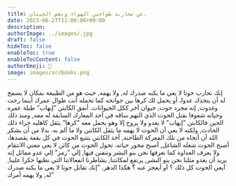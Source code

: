 ```yaml
---
title: عن محاربة طواحين الهواء وبعض الحيتان.
date: 2023-06-27T12:00:06+09:00
description: 
authorImage: ../images/.jpg
draft: false
hideToc: false
enableToc: true
enableTocContent: false
authorEmoji: 👺
image: images/ar/books.png
---
```

إنك تحارب حوتا لا يعي ما يكنه صدرك له, ولا يهمه, حيث هو من الطبيعة بمكان لا يسمح له أن يتخذك عدوا،
أو يحمل لك كرها بين جوانحه كما تحمله أنت طوال عمرك أينما رحت وغدوت, إنه مجرد حوت, حيوان أخر ككل الحيوانات.
أنفق الكابتن “إيهاب” طيلة عمره وحياته شغوفا بقتل الحوت الذي التهم ساقه في أحد المعارك السابقة له معه, ومنذ ذلك الحين
فالكابتن “إيهاب” لا يغدو ولا يروح إلا وهو يحمل معه “كرها” يثقل كاهليه جراء ذلك الحادث, ولكنه لا يعي أن الحوت لا يهمه ما يثقل الكابتن ولا ما ألم به.
بدلا من أن يشكر الله أن أنجاه من تلك المعركة الطاحنة, أخذ الكابتن يتتبع الحوت في كل بقعة يقصدها، أصبح الحوت شغله الشاغل, أصبح محور حياته.
تحول الحوت من كائن لا يعي معني الانتقام ولا يعرف العداوة كما نعرفها نحن بنو البشر ونتفنن فيها,
إلي “رمز”
إلي عدو مماثل
إنه يريد أن يغدو مثلنا نحن بنو البشر, يرتفع لمكانتنا, يشاطرنا انفعالاتنا التي نظنها حكرا علينا,
أيعي الحوت كل ذلك ؟ أو أيعجز عنه ؟ّ
هكذا الدهر.
"إنك تقاتل حوتا لا يعي ما يكنه صدرك له, ولا يهمه أمرك"
